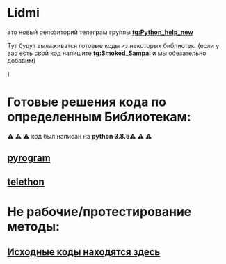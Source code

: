 # Lidmi
это новый репозиторий телеграм группы **[tg:Python_help_new](https://t.me/Python_help_new)**

Тут будут вылаживатся готовые коды из некоторых библиотек. (если у вас есть свой код напишите **[tg:Smoked_Sampai](https://t.me/Smoked_Sampai)** и мы обезательно добавим)


)

# Готовые решения кода по определенным Библиотекам: 
:warning: :warning: :warning: код был написан на **python 3.8.5**:warning: :warning: :warning:
## [pyrogram](https://github.com/Josesofdess/python-Help/tree/main/pyrogram)

## [telethon](https://github.com/LidmiPython/Lidmi/tree/main/telethon)

# Не рабочие/протестирование методы: 
## [Исходные коды находятся здесь](https://github.com/Josesofdess/python-Help/tree/main/temporary%20directory)

